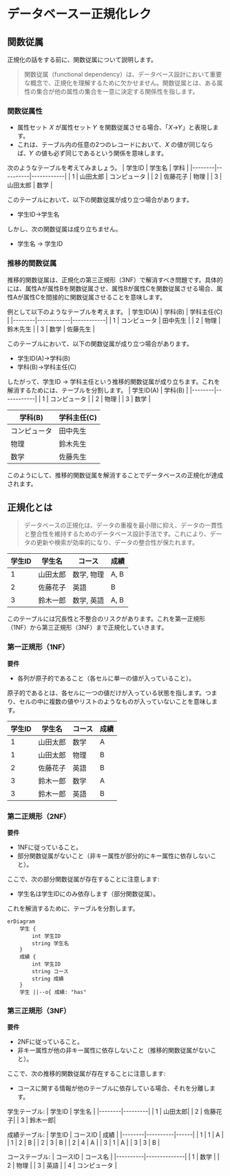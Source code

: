 # データベースー正規化レク

## 関数従属
正規化の話をする前に、関数従属について説明します。
> 関数従属（functional dependency）は、データベース設計において重要な概念で、正規化を理解するために欠かせません。関数従属とは、ある属性の集合が他の属性の集合を一意に決定する関係性を指します。

### 関数従属性
- 属性セット 𝑋 が属性セット 𝑌 を関数従属させる場合、「𝑋→𝑌」と表現します。
- これは、テーブル内の任意の2つのレコードにおいて、𝑋 の値が同じならば、𝑌 の値も必ず同じであるという関係を意味します。

次のようなテーブルを考えてみましょう。
| 学生ID | 学生名   | 学科       |
|--------|----------|------------|
| 1      | 山田太郎 | コンピュータ |
| 2      | 佐藤花子 | 物理       |
| 3      | 山田太郎 | 数学       |

このテーブルにおいて、以下の関数従属が成り立つ場合があります。
- 学生ID→学生名

しかし、次の関数従属は成り立ちません。
- 学生名 → 学生ID

### 推移的関数従属
推移的関数従属は、正規化の第三正規形（3NF）で解消すべき問題です。具体的には、属性Aが属性Bを関数従属させ、属性Bが属性Cを関数従属させる場合、属性Aが属性Cを間接的に関数従属させることを意味します。

例として以下のようなテーブルを考えます。
| 学生ID(A) | 学科(B)       | 学科主任(C)   |
|--------|------------|------------|
| 1      | コンピュータ | 田中先生   |
| 2      | 物理       | 鈴木先生   |
| 3      | 数学       | 佐藤先生   |

このテーブルにおいて、以下の関数従属が成り立つ場合があります。
- 学生ID(A)→学科(B)
- 学科(B)→学科主任(C)

したがって、学生ID → 学科主任という推移的関数従属が成り立ちます。これを解消するためには、テーブルを分割します。
| 学生ID(A) | 学科(B)       |
|--------|------------|
| 1      | コンピュータ |
| 2      | 物理       |
| 3      | 数学       |

| 学科(B)       | 学科主任(C)   |
|------------|------------|
| コンピュータ | 田中先生   |
| 物理       | 鈴木先生   |
| 数学       | 佐藤先生   |

このようにして、推移的関数従属を解消することでデータベースの正規化が達成されます。

## 正規化とは
>データベースの正規化は、データの重複を最小限に抑え、データの一貫性と整合性を維持するためのデータベース設計手法です。これにより、データの更新や検索が効率的になり、データの整合性が保たれます。

| 学生ID | 学生名  | コース      | 成績 |
|--------|---------|--------------|--------------|
| 1      | 山田太郎| 数学, 物理   | A, B         |
| 2      | 佐藤花子| 英語         | B            |
| 3      | 鈴木一郎| 数学, 英語 | A, B         |

このテーブルには冗長性と不整合のリスクがあります。これを第一正規形（1NF）から第三正規形（3NF）まで正規化していきます。

### 第一正規形（1NF）
**要件**
- 各列が原子的であること（各セルに単一の値が入っていること）。

原子的であるとは、各セルに一つの値だけが入っている状態を指します。つまり、セルの中に複数の値やリストのようなものが入っていないことを意味します。

| 学生ID | 学生名  | コース      | 成績 |
|--------|---------|-------------|------|
| 1      | 山田太郎| 数学        | A    |
| 1      | 山田太郎| 物理        | B    |
| 2      | 佐藤花子| 英語        | B    |
| 3      | 鈴木一郎| 数学        | A    |
| 3      | 鈴木一郎| 英語        | B    |

### 第二正規形（2NF）
**要件**
- 1NFに従っていること。
- 部分関数従属がないこと（非キー属性が部分的にキー属性に依存しないこと）。

ここで、次の部分関数従属が存在することに注意します:
- 学生名は学生IDにのみ依存します（部分関数従属）。

これを解消するために、テーブルを分割します。

```mermaid
erDiagram
    学生 {
        int 学生ID
        string 学生名
    }
    成績 {
        int 学生ID
        string コース
        string 成績
    }
    学生 ||--o{ 成績: "has"
```
### 第三正規形（3NF）
**要件**
- 2NFに従っていること。
- 非キー属性が他の非キー属性に依存しないこと（推移的関数従属がないこと）。

ここで、次の推移的関数従属が存在することに注意します:
- コースに関する情報が他のテーブルに依存している場合、それを分離します。

学生テーブル:
| 学生ID | 学生名  |
|--------|---------|
| 1      | 山田太郎|
| 2      | 佐藤花子|
| 3      | 鈴木一郎|

成績テーブル:
| 学生ID | コースID | 成績 |
|--------|----------|------|
| 1      | 1        | A    |
| 1      | 2        | B    |
| 2      | 3        | B    |
| 2      | 4        | A    |
| 3      | 1        | A    |
| 3      | 3        | B    |

コーステーブル:
| コースID | コース名     |
|----------|--------------|
| 1        | 数学         |
| 2        | 物理         |
| 3        | 英語         |
| 4        | コンピュータ |

